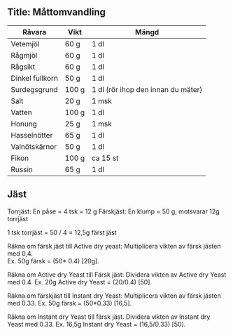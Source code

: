Title: Måttomvandling
---

Råvara | Vikt | Mängd
-------|------|------
Vetemjöl|60 g|1 dl
Rågmjöl|60 g|1 dl
Rågsikt|60 g|1 dl
Dinkel fullkorn|50 g|1 dl
Surdegsgrund|100 g|1 dl (rör ihop den innan du mäter)
Salt|20 g|1 msk
Vatten|100 g|1 dl
Honung|25 g|1 msk
Hasselnötter|65 g|1 dl
Valnötskärnor|50 g|1 dl
Fikon|100 g|ca 15 st
Russin|65 g|1 dl

## Jäst

Torrjäst: En påse = 4 tsk = 12 g
Färskjäst: En klump = 50 g, motsvarar 12g torrjäst

1 tsk torrjäst = 50 / 4 = 12,5g färst jäst


Räkna om färsk jäst till Active dry yeast:
  Multiplicera vikten av färsk jästen med 0,4.     
  Ex. 50g färsk = (50* 0.4)     [20g].
 
Räkna om Active dry Yeast till Färsk jäst:
 Dividera vikten av Active dry Yeast med 0.4.
 Ex. 20g Active dry Yeast = (20/0.4)   [50].
 
 
Räkna om färskjäst till Instant dry Yeast:
 Multiplicera vikten av färsk jästen med 0.33.
 Ex. 50g färsk = (50*0.33)      [16,5].
 
Räkna om Instant dry Yeast till färsk jäst.
 Dividera vikten av Instant dry Yeast med 0.33.
 Ex. 16,5g Instant dry Yeast = (16,5/0.33)     [50].